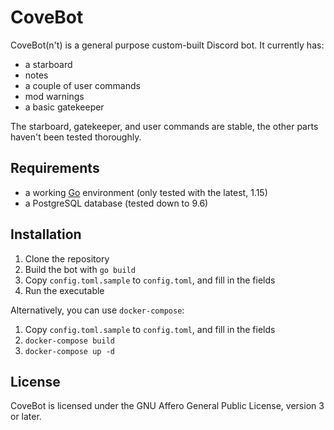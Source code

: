 # CoveBot

CoveBot(n't) is a general purpose custom-built Discord bot.
It currently has:
- a starboard
- notes
- a couple of user commands
- mod warnings
- a basic gatekeeper

The starboard, gatekeeper, and user commands are stable, the other parts haven't been tested thoroughly.

## Requirements

- a working [Go](https://golang.org/) environment (only tested with the latest, 1.15)
- a PostgreSQL database (tested down to 9.6)

## Installation

1. Clone the repository
2. Build the bot with `go build`
3. Copy `config.toml.sample` to `config.toml`, and fill in the fields
4. Run the executable

Alternatively, you can use `docker-compose`:
1. Copy `config.toml.sample` to `config.toml`, and fill in the fields
2. `docker-compose build`
3. `docker-compose up -d`

## License

CoveBot is licensed under the GNU Affero General Public License, version 3 or later.